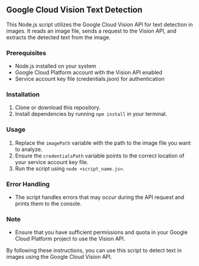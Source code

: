 ## Google Cloud Vision Text Detection

This Node.js script utilizes the Google Cloud Vision API for text detection in images. It reads an image file, sends a request to the Vision API, and extracts the detected text from the image.

### Prerequisites
- Node.js installed on your system
- Google Cloud Platform account with the Vision API enabled
- Service account key file (credentials.json) for authentication

### Installation
1. Clone or download this repository.
2. Install dependencies by running `npm install` in your terminal.

### Usage
1. Replace the `imagePath` variable with the path to the image file you want to analyze.
2. Ensure the `credentialsPath` variable points to the correct location of your service account key file.
3. Run the script using `node <script_name.js>`.

### Error Handling
- The script handles errors that may occur during the API request and prints them to the console.

### Note
- Ensure that you have sufficient permissions and quota in your Google Cloud Platform project to use the Vision API.

By following these instructions, you can use this script to detect text in images using the Google Cloud Vision API.
